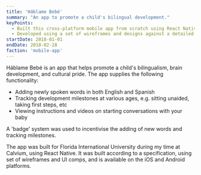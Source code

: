 ```yaml
---
title: 'Háblame Bebé'
summary: "An app to promote a child's bilingual development."
keyPoints:
  - Built this cross-platform mobile app from scratch using React Native.
  - Developed using a set of wireframes and designs against a detailed functional specification.
startDate: 2018-01-01
endDate: 2018-02-28
faction: 'mobile-app'
---
```


Háblame Bebé is an app that helps promote a child's bilingualism, brain development, and cultural pride. The app supplies the following functionality:

- Adding newly spoken words in both English and Spanish
- Tracking development milestones at various ages, e.g. sitting unaided, taking first steps, etc
- Viewing instructions and videos on starting conversations with your baby

A 'badge' system was used to incentivise the adding of new words and tracking milestones.

The app was built for Florida International University during my time at Calvium, using React Native. It was built according to a specification, using set of wireframes and UI comps, and is available on the iOS and Android platforms.
